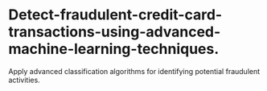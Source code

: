 # Detect-fraudulent-credit-card-transactions-using-advanced-machine-learning-techniques.
Apply advanced classification algorithms for identifying potential fraudulent activities.
